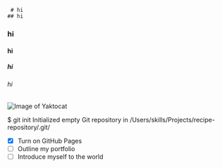      # hi
    ## hi
   ### hi
  #### hi
 ##### hi
###### hi

![Image of Yaktocat](https://octodex.github.com/images/yaktocat.png)

$ git init
Initialized empty Git repository in /Users/skills/Projects/recipe-repository/.git/

- [x] Turn on GitHub Pages
- [ ] Outline my portfolio
- [ ] Introduce myself to the world

